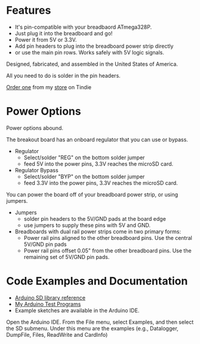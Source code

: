 # Features #

  * It's pin-compatible with your breadbaord ATmega328P.
  * Just plug it into the breadboard and go!
  * Power it from 5V or 3.3V.
  * Add pin headers to plug into the breadboard power strip directly
  * or use the main pin rows. Works safely with 5V logic signals.

Designed, fabricated, and assembled in the United States of America.

All you need to do is solder in the pin headers.

[Order one](https://tindie.com/shops/bot_thoughts/eezee-microsd-breakout-4/) from my [store](https://tindie.com/shops/bot_thoughts/) on Tindie

# Power Options #

Power options abound.

The breakout board has an onboard regulator that you can use or bypass.

  * Regulator
    * Select/solder "REG" on the bottom solder jumper
    * feed 5V into the power pins, 3.3V reaches the microSD card.
  * Regulator Bypass
    * Select/solder "BYP" on the bottom solder jumper
    * feed 3.3V into the power pins, 3.3V reaches the microSD card.

You can power the board off of your breadboard power strip, or using jumpers.

  * Jumpers
    * solder pin headers to the 5V/GND pads at the board edge
    * use jumpers to supply these pins with 5V and GND.
  * Breadboards with dual rail power strips come in two primary forms:
    * Power rail pins aligned to the other breadboard pins. Use the central 5V/GND pin pads
    * Power rail pins offset 0.05" from the other breadboard pins. Use the remaining set of 5V/GND pin pads.

# Code Examples and Documentation #

  * [Arduino SD library reference](http://arduino.cc/en/Reference/SD)
  * [My Arduino Test Programs](https://code.google.com/p/bot-thoughts-eezee/source/browse/#svn%2Ftrunk%2FeeZee_microSD%2Fexamples%2FArduino)
  * Example sketches are available in the Arduino IDE.

Open the Arduino IDE. From the File menu, select Examples, and then select the SD submenu. Under this menu are the examples (e.g.,  Datalogger, DumpFile, Files, ReadWrite and CardInfo)